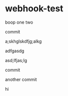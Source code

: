 # webhook-test

boop
one two


commit


a;skhglskdfjg;alkg


adfgasdg

asd;lfjas;lg


commit


another commit


hi


